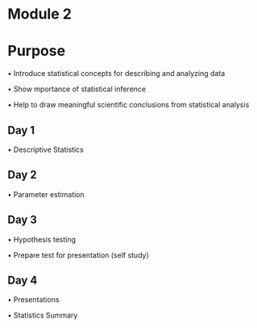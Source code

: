 # Module 2

# Purpose

• Introduce statistical concepts for describing and analyzing data

• Show mportance of statistical inference

• Help to draw meaningful scientific conclusions from statistical analysis

## Day 1

• Descriptive Statistics

## Day 2 

• Parameter estimation

## Day 3

• Hypothesis testing

• Prepare test for presentation (self study)

## Day 4

• Presentations

• Statistics Summary
